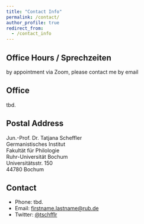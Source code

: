 ```yaml
---
title: "Contact Info"
permalink: /contact/
author_profile: true
redirect_from:
  - /contact_info
---
```



Office Hours / Sprechzeiten
----

by appointment via Zoom, please contact me by email


Office
----

tbd.

Postal Address
----

Jun.-Prof. Dr. Tatjana Scheffler  
Germanistisches Institut  
Fakultät für Philologie  
Ruhr-Universität Bochum  
Universitätsstr. 150  
44780 Bochum

Contact
----

* Phone: tbd.
* Email: firstname.lastname@rub.de
* Twitter: [@tschfflr](https://www.twitter.com/tschfflr)
